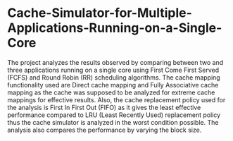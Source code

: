 # Cache-Simulator-for-Multiple-Applications-Running-on-a-Single-Core
The project analyzes the results observed by comparing between two and three applications running on a single core using First Come First Served (FCFS) and Round Robin (RR) scheduling algorithms. The cache mapping functionality used are Direct cache mapping and Fully Associative cache mapping as the cache was supposed to be analyzed for extreme cache mappings for effective results. Also, the cache replacement policy used for the analysis is First In First Out (FIFO) as it gives the least effective performance compared to LRU (Least Recently Used) replacement policy thus the cache simulator is analyzed in the worst condition possible. The analysis also compares the performance by varying the block size.
